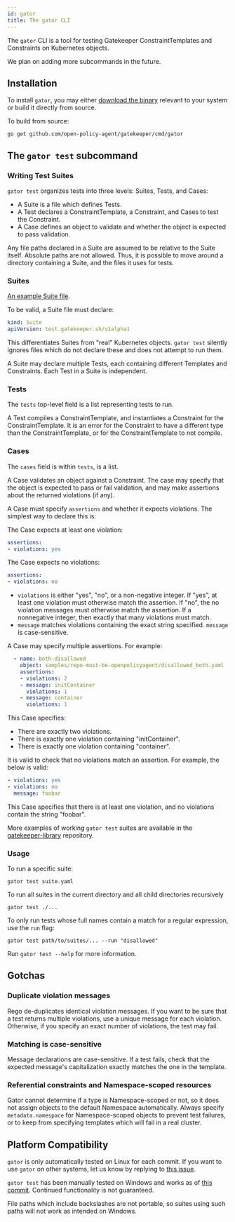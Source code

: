 ```yaml
---
id: gator
title: The gator CLI
---
```


The `gator` CLI is a tool for testing Gatekeeper ConstraintTemplates and
Constraints on Kubernetes objects.

We plan on adding more subcommands in the future.

## Installation

To install `gator`, you may either
[download the binary](https://github.com/open-policy-agent/gatekeeper/releases/tag/v3.7.0)
relevant to your system or build it directly from source.

To build from source:
```
go get github.com/open-policy-agent/gatekeeper/cmd/gator
```

## The `gator test` subcommand

### Writing Test Suites

`gator test` organizes tests into three levels: Suites, Tests, and Cases:

- A Suite is a file which defines Tests.
- A Test declares a ConstraintTemplate, a Constraint, and Cases to test the
  Constraint.
- A Case defines an object to validate and whether the object is expected to
  pass validation.

Any file paths declared in a Suite are assumed to be relative to the Suite
itself. Absolute paths are not allowed. Thus, it is possible to move around a
directory containing a Suite, and the files it uses for tests.

### Suites

[An example Suite file](https://github.com/open-policy-agent/gatekeeper-library/blob/8765ec11c12a523688ed77485c7a458df84266d6/library/general/allowedrepos/suite.yaml).

To be valid, a Suite file must declare:
```yaml
kind: Suite
apiVersion: test.gatekeeper.sh/v1alpha1
```

This differentiates Suites from "real" Kubernetes objects. `gator test` silently
ignores files which do not declare these and does not attempt to run them.

A Suite may declare multiple Tests, each containing different Templates and
Constraints. Each Test in a Suite is independent.

### Tests

The `tests` top-level field is a list representing tests to run.

A Test compiles a ConstraintTemplate, and instantiates a Constraint for the
ConstraintTemplate. It is an error for the Constraint to have a different type
than the ConstraintTemplate, or for the ConstraintTemplate to not compile.

### Cases

The `cases` field is within `tests`, is a list.

A Case validates an object against a Constraint. The case may specify that the
object is expected to pass or fail validation, and may make assertions about
the returned violations (if any).

A Case must specify `assertions` and whether it expects violations. The simplest
way to declare this is:

The Case expects at least one violation:
```yaml
assertions:
- violations: yes
```

The Case expects no violations:
```yaml
assertions:
- violations: no
```

- `violations` is either "yes", "no", or a non-negative integer. If "yes", at
  least one violation must otherwise match the assertion. If "no", the no
  violation messages must otherwise match the assertion. If a nonnegative
  integer, then exactly that many violations must match.
- `message` matches violations containing the exact string specified. `message`
  is case-sensitive.

A Case may specify multiple assertions. For example:

```yaml
  - name: both-disallowed
    object: samples/repo-must-be-openpolicyagent/disallowed_both.yaml
    assertions:
    - violations: 2
    - message: initContainer
      violations: 1
    - message: container
      violations: 1
```

This Case specifies:

- There are exactly two violations.
- There is exactly one violation containing "initContainer".
- There is exactly one violation containing "container".

It is valid to check that no violations match an assertion. For example, the
below is valid:

```yaml
- violations: yes
- violations: no
  message: foobar
```

This Case specifies that there is at least one violation, and no violations
contain the string "foobar".

More examples of working `gator test` suites are available in the
[gatekeeper-library](https://github.com/open-policy-agent/gatekeeper-library/tree/master/library)
repository.

### Usage

To run a specific suite:
```
gator test suite.yaml
```

To run all suites in the current directory and all child directories
recursively
```
gator test ./...
```

To only run tests whose full names contain a match for a regular expression, use
the `run` flag:

```
gator test path/to/suites/... --run "disallowed"
```

Run `gator test --help` for more information.

## Gotchas

### Duplicate violation messages

Rego de-duplicates identical violation messages. If you want to be sure that
a test returns multiple violations, use a unique message for each violation.
Otherwise, if you specify an exact number of violations, the test may fail.

### Matching is case-sensitive

Message declarations are case-sensitive. If a test fails, check that the
expected message's capitalization exactly matches the one in the template.

### Referential constraints and Namespace-scoped resources

Gator cannot determine if a type is Namespace-scoped or not, so it does not
assign objects to the default Namespace automatically. Always specify
`metadata.namespace` for Namespace-scoped objects to prevent test failures, or
to keep from specifying templates which will fail in a real cluster.

## Platform Compatibility

`gator` is only automatically tested on Linux for each commit. If you want to
use `gator` on other systems, let us know by replying to
[this issue](https://github.com/open-policy-agent/gatekeeper/issues/1655).

`gator test` has been manually tested on Windows and works as of
[this commit](https://github.com/open-policy-agent/gatekeeper/commit/b3ed94406583c85f3102c54a32f362d27f76da96).
Continued functionality is not guaranteed.

File paths which include backslashes are not portable, so suites using such
paths will not work as intended on Windows.
